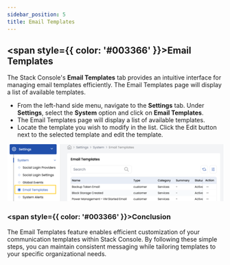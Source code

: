 ```yaml
---
sidebar_position: 5  
title: Email Templates
---
```


## <span style={{ color: '#003366' }}>Email Templates</span>

The Stack Console's **Email Templates** tab provides an intuitive interface for managing email templates efficiently. The Email Templates page will display a list of available templates.

- From the left-hand side menu, navigate to the **Settings** tab. Under **Settings**, select the **System** option and click on **Email Templates**.
- The Email Templates page will display a list of available templates.
- Locate the template you wish to modify in the list. Click the Edit button next to the selected template and edit the template.

![Email Template](images/email_temp.png)

### <span style={{ color: '#003366' }}>Conclusion</span>

The Email Templates feature enables efficient customization of your communication templates within Stack Console. By following these simple steps, you can maintain consistent messaging while tailoring templates to your specific organizational needs.